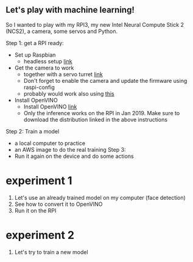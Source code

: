 ## Let's play with machine learning!

So I wanted to play with my RPI3, my new Intel Neural Compute Stick 2 (NCS2), a camera, some servos and Python.

Step 1: get a RPI ready:
- Set up Raspbian
  - headless setup [link](https://medium.com/coinmonks/run-raspberry-pi-in-a-true-headless-state-cfb3431667de)
- Get the camera to work
  - together with a servo turret [link](https://learn.sparkfun.com/tutorials/setting-up-the-pi-zero-wireless-pan-tilt-camera)
  - Don't forget to enable the camera and update the firmware using raspi-config
  - probably would work also using [this](https://projects.raspberrypi.org/en/projects/getting-started-with-picamera)
- Install OpenVINO
  - Install OpenVINO [link](https://software.intel.com/articles/OpenVINO-Install-RaspberryPI)
  - Only the inference works on the RPI in Jan 2019. Make sure to download the distribution linked in the above instructions

Step 2: Train a model
- a local computer to practice
- an AWS image to do the real training
Step 3:
- Run it again on the device and do some actions


# experiment 1
1) Let's use an already trained model on my computer (face detection)
2) See how to convert it to OpenVINO
3) Run it on the RPI

# experiment 2
1) Let's try to train a new model
